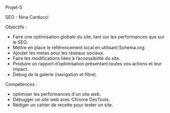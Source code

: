 Projet-5

SEO - Nina Carducci

Objectifs :

- Faire une optimisation globale du site, tant sur les performances que sur le SEO.
- Mettre en place le référencement local en utilisant Schema.org.
- Ajouter les metas pour les réseaux sociaux.
- Faire les modifications liées à l’accessibilité du site.
- Produire un rapport d’optimisation présentant toutes vos actions et leur impact.
- Debug de la galerie (navigation et filtre).


Compétences : 
- optimiser les performances d'un site web.
- Débugger un site web avec Chrome DevTools.
- Rédiger un cahier de recette pour tester un site.
